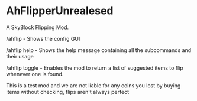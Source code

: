 # AhFlipperUnrealesed
A SkyBlock Flipping Mod.

/ahflip - Shows the config GUI

/ahflip help - Shows the help message containing all the subcommands and their usage

/ahflip toggle - Enables the mod to return a list of suggested items to flip whenever one is found.

This is a test mod and we are not liable for any coins you lost by buying items without checking, flips aren't always perfect
